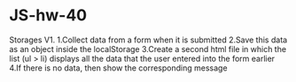 # JS-hw-40

Storages V1. 
1.Collect data from a form when it is submitted
2.Save this data as an object inside the localStorage
3.Create a second html file in which the list (ul > li) displays all the data that the user entered into the form earlier
4.If there is no data, then show the corresponding message